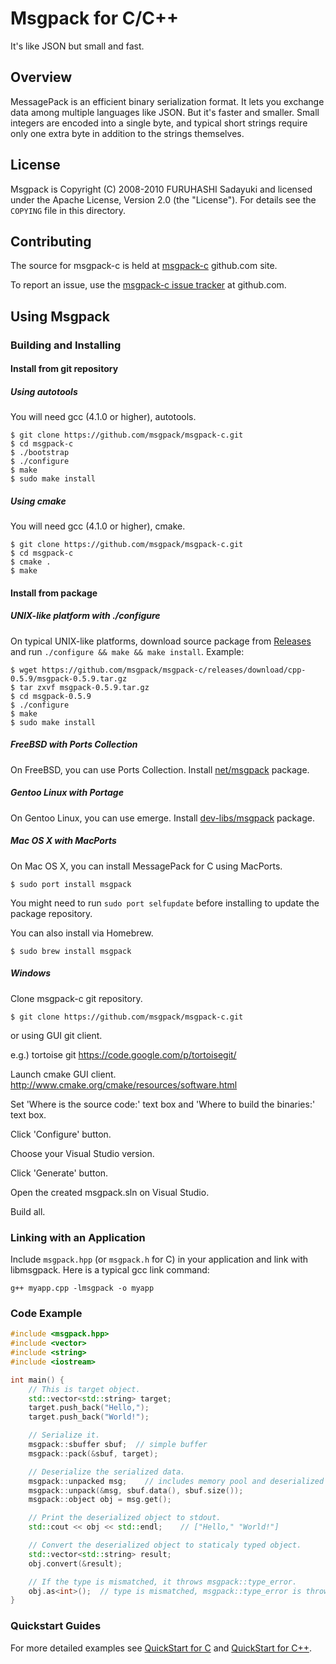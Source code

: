 # Msgpack for C/C++

It's like JSON but small and fast.


## Overview

MessagePack is an efficient binary serialization format. It lets you exchange data among multiple languages like JSON. But it's faster and smaller. Small integers are encoded into a single byte, and typical short strings require only one extra byte in addition to the strings themselves.


## License

Msgpack is Copyright (C) 2008-2010 FURUHASHI Sadayuki and licensed under the Apache License, Version 2.0 (the "License"). For details see the `COPYING` file in this directory.


## Contributing

The source for msgpack-c is held at [msgpack-c](https://github.com/msgpack/msgpack-c) github.com site.

To report an issue, use the [msgpack-c issue tracker](https://github.com/msgpack/msgpack-c/issues) at github.com.


## Using Msgpack

### Building and Installing

#### Install from git repository

##### Using autotools
You will need gcc (4.1.0 or higher), autotools.

```
$ git clone https://github.com/msgpack/msgpack-c.git
$ cd msgpack-c
$ ./bootstrap
$ ./configure
$ make
$ sudo make install
```

##### Using cmake
You will need gcc (4.1.0 or higher), cmake.

```
$ git clone https://github.com/msgpack/msgpack-c.git
$ cd msgpack-c
$ cmake .
$ make
```

#### Install from package

##### UNIX-like platform with ./configure

On typical UNIX-like platforms, download source package from [Releases](https://github.com/msgpack/msgpack-c/releases) and run `./configure && make && make install`. Example:

```
$ wget https://github.com/msgpack/msgpack-c/releases/download/cpp-0.5.9/msgpack-0.5.9.tar.gz
$ tar zxvf msgpack-0.5.9.tar.gz
$ cd msgpack-0.5.9
$ ./configure
$ make
$ sudo make install
```

##### FreeBSD with Ports Collection

On FreeBSD, you can use Ports Collection. Install [net/msgpack](http://www.freebsd.org/cgi/cvsweb.cgi/ports/devel/msgpack/) package.

##### Gentoo Linux with Portage

On Gentoo Linux, you can use emerge. Install [dev-libs/msgpack](http://gentoo-portage.com/dev-libs/msgpack) package.

##### Mac OS X with MacPorts

On Mac OS X, you can install MessagePack for C using MacPorts.

```
$ sudo port install msgpack
```

You might need to run `sudo port selfupdate` before installing to update the package repository.

You can also install via Homebrew.

```
$ sudo brew install msgpack
```


##### Windows

Clone msgpack-c git repository.

```
$ git clone https://github.com/msgpack/msgpack-c.git
```

or using GUI git client. 

e.g.) tortoise git https://code.google.com/p/tortoisegit/

Launch cmake GUI client. http://www.cmake.org/cmake/resources/software.html

Set 'Where is the source code:' text box and 'Where to build the binaries:' text box.

Click 'Configure' button.

Choose your Visual Studio version.

Click 'Generate' button.

Open the created msgpack.sln on Visual Studio.

Build all.

### Linking with an Application

Include `msgpack.hpp` (or `msgpack.h` for C) in your application and link with libmsgpack. Here is a typical gcc link command:

    g++ myapp.cpp -lmsgpack -o myapp


### Code Example
```CPP
#include <msgpack.hpp>
#include <vector>
#include <string>
#include <iostream>

int main() {
    // This is target object.
    std::vector<std::string> target;
    target.push_back("Hello,");
    target.push_back("World!");

    // Serialize it.
    msgpack::sbuffer sbuf;  // simple buffer
    msgpack::pack(&sbuf, target);

    // Deserialize the serialized data.
    msgpack::unpacked msg;    // includes memory pool and deserialized object
    msgpack::unpack(&msg, sbuf.data(), sbuf.size());
    msgpack::object obj = msg.get();

    // Print the deserialized object to stdout.
    std::cout << obj << std::endl;    // ["Hello," "World!"]

    // Convert the deserialized object to staticaly typed object.
    std::vector<std::string> result;
    obj.convert(&result);

    // If the type is mismatched, it throws msgpack::type_error.
    obj.as<int>();  // type is mismatched, msgpack::type_error is thrown
}
```
### Quickstart Guides

For more detailed examples see [QuickStart for C](QUICKSTART-C.md) and [QuickStart for C++](QUICKSTART-CPP.md).
